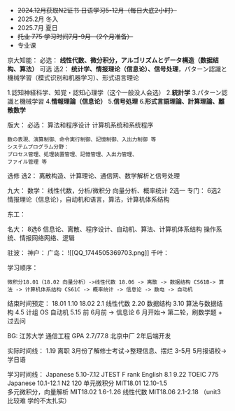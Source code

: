 + ~~2024.12月获取N2证书 日语学习5-12月（每日大底2小时）~~
+ 2025.2月 冬入
+ 2025.7月 夏日
+ ~~托业  775  学习时间7月-9月 （2个月准备）~~
+ 专业课

京大知能：
必选：
**线性代数、微分积分，アルゴリズムとデータ構造（数据结构、算法）**
可选 选2：
**统计学、情报理论（信息论）、信号处理**，パターン認識と機械学習（模式识别和机器学习）、形式语言理论

1.認知神経科学、知覚・認知心理学（这个一般没人会选） 2.**統計学** 3.パターン認識と機械学習 4.**情報理論（信息论）** 5.**信号処理** 6.**形式言語理論、計算理論、離散数学**

版大：
必选：
算法和程序设计
计算机系统和系统程序
```
数の表現、演算制御、命令実行制御、記憶制御、入出力制御 等
システムプログラム分野：
プロセス管理、処理装置管理、記憶管理、入出力管理、
ファイル管理 等
```
选修   选2：
离散构造、计算理论、通信网、数学解析と信号处理


九大：
数学：
线性代数，分析/微积分
向量分析、概率统计  2选一
专门：
6选2
情报理论（信息论），自动机和语言，算法，计算机体系结构

东工：

名大：
8选6
信息论、离散、程序设计、自动机、算法、计算机体系结构 操作系统、情报网络网络、逻辑

驻波：
神户：
广岛：
![[QQ_1744505369703.png]]
千叶：

学习顺序：
```
微积分18.01（18.02 向量分析）->线性代数 18.06 -> 离散 -> 数据结构 CS61B-> 算法 -> 计算机体系结构 CS61C -> 概率统计 -> 信息论 -> 数电 -> 自动机
```

结束时间预定：
18.01 1.10
18.02 2.1
线性代数 2.20
数据结构 3.10
算法与数据结构 4.5
计组 OS 自动机 5.15 前
6月前 -> 信息论
6 月开始-> 第二轮，刷数学题 + 过去问

BG: 江苏大学  通信工程  GPA 2.7/77.8
北京中厂 2年后端开发

实际时间线：
1.19 离职
3月份了解修士考试->整理信息、摆烂 3-5月
5月报语校->学日语

学习时间线：
Japanese 5.10-7.12 JTEST F rank 
English 8.1 9.22 TOEIC 775
Japanese 10.1-12.1 N2 120
单元微积分 MIT18.01   12.10-1.5  
多元微积分，向量解析 MIT18.02 1.6-1.26
线性代数  MIT18.06  2.1-2.18  （unit3 比较难 学的不太扎实）


